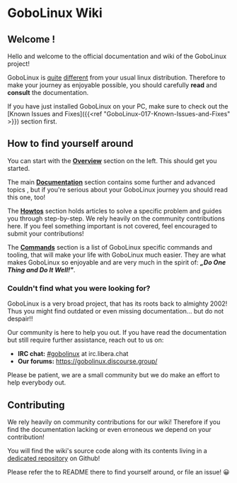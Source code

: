 # GoboLinux Wiki

## Welcome !

Hello and welcome to the official documentation and wiki of the GoboLinux
project!

GoboLinux is [quite](https://gobolinux.org/k5.html)
[different](https://gobolinux.org/at_a_glance.html) from your usual linux
distribution. Therefore to make your journey as enjoyable possible, you should
carefully **read** and **consult** the documentation.

If you have just installed GoboLinux on your PC, make sure to check out the
[Known Issues and Fixes]({{<ref "GoboLinux-017-Known-Issues-and-Fixes" >}})
section first.

## How to find yourself around

You can start with the [**Overview**](/Overview) section on the left. This
should get you started.

The main [**Documentation**](/Documentation) section contains some further and
advanced topics , but if you're serious about your GoboLinux journey you should
read this one, too!

The [**Howtos**](/Howtos) section holds articles to solve a specific problem and
guides you through step-by-step. We rely heavily on the community contributions
here. If you feel something important is not covered, feel encouraged to submit
your contributions!

The [**Commands**](/Commands) section is a list of GoboLinux specific commands
and tooling, that will make your life with GoboLinux much easier. They are what
makes GoboLinux so enjoyable and are very much in the spirit of: **_„Do One
Thing and Do It Well!"_**.

### Couldn't find what you were looking for?

GoboLinux is a very broad project, that has its roots back to almighty 2002!
Thus you might find outdated or even missing documentation... but do not
despair!!

Our community is here to help you out. If you have read the documentation but
still require further assistance, reach out to us on:

-   **IRC chat:** [#gobolinux](irc://irc.libera.chat/gobolinux) at
    irc.libera.chat
-   **Our forums:** https://gobolinux.discourse.group/

Please be patient, we are a small community but we do make an effort to help
everybody out.

## Contributing

We rely heavily on community contributions for our wiki! Therefore if you find
the documentation lacking or even erroneous we depend on your contribution!

You will find the wiki's source code along with its contents living in a
[dedicated repository](https://github.com/gobolinux/Documentation) on Github!

Please refer the to README there to find yourself around, or file an issue! 😀
